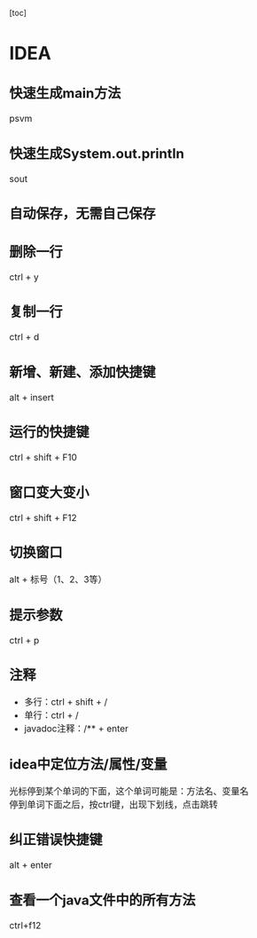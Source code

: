 [toc]
<font size=3>

# IDEA

## 快速生成main方法
psvm


## 快速生成System.out.println
sout

## 自动保存，无需自己保存


## 删除一行
ctrl + y

## 复制一行
ctrl + d

## 新增、新建、添加快捷键
alt + insert

## 运行的快捷键
ctrl + shift + F10

## 窗口变大变小
ctrl + shift + F12

## 切换窗口
alt + 标号（1、2、3等）


## 提示参数
ctrl + p

## 注释
- 多行：ctrl + shift + /
- 单行：ctrl + / 
- javadoc注释：/** + enter

## idea中定位方法/属性/变量
光标停到某个单词的下面，这个单词可能是：方法名、变量名
<br>停到单词下面之后，按ctrl键，出现下划线，点击跳转

## 纠正错误快捷键
alt + enter

## 查看一个java文件中的所有方法
ctrl+f12
</font>
